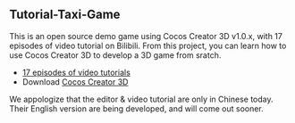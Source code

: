 ## Tutorial-Taxi-Game

This is an open source demo game using Cocos Creator 3D v1.0.x, with 17 episodes of video tutorial on Bilibili. From this project, you can learn how to use Cocos Creator 3D to develop a 3D game from sratch.

- [17 episodes of video tutorials](https://space.bilibili.com/491120849/channel/detail?cid=116585)
- Download [Cocos Creator 3D](https://www.cocos.com/creator3d)

We appologize that the editor & video tutorial are only in Chinese today. Their English version are being developed, and will come out sooner.
